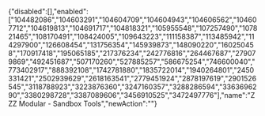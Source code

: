 {"disabled":[],"enabled":["104482086","104603291","104604709","104604943","104606562","104607712","104619813","104691717","104818321","105955548","107257490","107821465","108170491","108424005","109643223","111158387","113485942","114297900","126608454","131756354","145939873","148090220","160250458","170917418","195065185","217376234","242776816","264467687","279079869","492451687","507170260","527885257","586675254","746600040","773402917","888392108","1742781880","1835722014","1940264801","2450331421","2502939629","2618163541","2779451924","2878197619","2901526545","3118788923","3223876360","3247160357","3288286594","3363696290","3380298728","3387089606","3456910525","3472497776"],"name":"ZZZ Modular - Sandbox Tools","newAction":""}